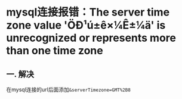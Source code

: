 # mysql连接报错：The server time zone value 'ÖÐ¹ú±ê×¼Ê±¼ä' is unrecognized or represents more than one time zone

## 一. 解决
在mysql连接的url后面添加`&serverTimezone=GMT%2B8`



<comment/>